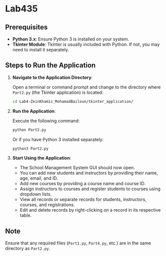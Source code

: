 # Lab435

## Prerequisites

- **Python 3.x**: Ensure Python 3 is installed on your system.
- **Tkinter Module**: Tkinter is usually included with Python. If not, you may need to install it separately.

## Steps to Run the Application

1. **Navigate to the Application Directory**:

   Open a terminal or command prompt and change to the directory where `Part2.py` (the Tkinter application) is located:

   ```bash
   cd Lab4-ZeinKhamis_MohamadBailoun/tkinter_application/
   ```

2. **Run the Application**:

   Execute the following command:

   ```bash
   python Part2.py
   ```

   Or if you have Python 3 installed separately:

   ```bash
   python3 Part2.py
   ```

3. **Start Using the Application**:

   - The School Management System GUI should now open.
   - You can add new students and instructors by providing their name, age, email, and ID.
   - Add new courses by providing a course name and course ID.
   - Assign instructors to courses and register students to courses using dropdown lists.
   - View all records or separate records for students, instructors, courses, and registrations.
   - Edit and delete records by right-clicking on a record in its respective table.

## Note

Ensure that any required files (`Part1.py`, `Part4.py`, etc.) are in the same directory as `Part2.py`.
